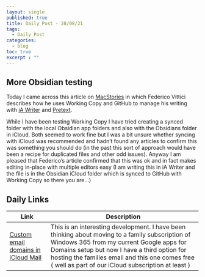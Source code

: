 ```yaml
---
layout: single
published: true
title: Daily Post - 28/08/21
tags:
  - Daily Post
categories:
  - blog
toc: true
excerpt : ""
---
```

## More Obsidian testing
Today I came across this article on [MacStories](https://www.macstories.net/ios/my-markdown-writing-and-collaboration-workflow-powered-by-working-copy-3-6-icloud-drive-and-github/) in which Federico Vittici describes how he uses Working Copy and GitHub to manage his writing with [iA Writer](https://apps.apple.com/gb/app/ia-writer/id775737172) and [Pretext](https://apps.apple.com/gb/app/pretext/id1347707000).

While I have been testing Working Copy I have tried creating a synced folder with the local Obsidian app folders and also with the Obsidians folder in iCloud. Both seemed to work fine but I was a bit unsure whether syncing with iCloud was recommended and hadn’t found any articles to confirm this was something you should do (in the past this sort of approach would have been a recipe for duplicated files and other odd issues). Anyway I am pleased that Federico’s article confirmed that this was ok and in fact makes editing in-place with multiple editors easy (I am writing this in iA Writer and the file is in the Obsidian iCloud folder which is synced to GitHub with Working Copy so there you are…)

## Daily Links

|Link|Description|
|--------|----|
|[Custom email domains in iCloud Mail](https://9to5mac.com/2021/08/25/icloud-custom-email-domains-now-available-in-beta-heres-how-to-use-them/)| This is an interesting development. I have been thinking about moving to a family subscription of Windows 365 from my current Google apps for Domains setup but now I have a third option for hosting the families email and this one comes free ( well as part of our iCloud subscription at least ) |

